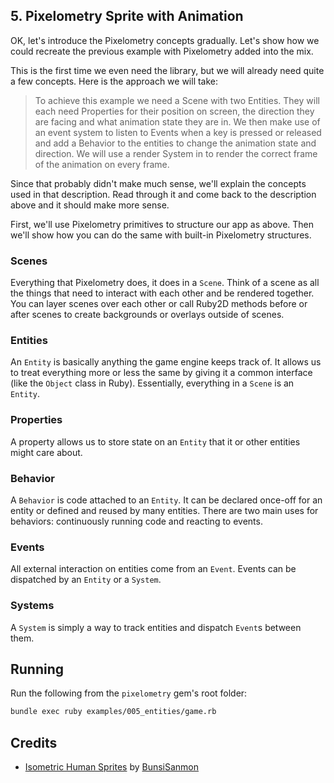 ## 5. Pixelometry Sprite with Animation

OK, let's introduce the Pixelometry concepts gradually. Let's show how we could
recreate the previous example with Pixelometry added into the mix.

This is the first time we even need the library, but we will already need quite
a few concepts. Here is the approach we will take:

> To achieve this example we need a Scene with two Entities. They will each
> need Properties for their position on screen, the direction they are facing
> and what animation state they are in. We then make use of an event system
> to listen to Events when a key is pressed or released and add a Behavior to
> the entities to change the animation state and direction. We will use a
> render System in to render the correct frame of the animation on every frame.

Since that probably didn't make much sense, we'll explain the concepts used in
that description. Read through it and come back to the description above and it
should make more sense.

First, we'll use Pixelometry primitives to structure our app as above. Then
we'll show how you can do the same with built-in Pixelometry structures.

### Scenes

Everything that Pixelometry does, it does in a `Scene`. Think of a scene as all
the things that need to interact with each other and be rendered together. You
can layer scenes over each other or call Ruby2D methods before or after scenes
to create backgrounds or overlays outside of scenes.

### Entities

An `Entity` is basically anything the game engine keeps track of. It allows us
to treat everything more or less the same by giving it a common interface
(like the `Object` class in Ruby). Essentially, everything in a `Scene` is an
`Entity`.

### Properties

A property allows us to store state on an `Entity` that it or other entities
might care about.

### Behavior

A `Behavior` is code attached to an `Entity`. It can be declared once-off for
an entity or defined and reused by many entities. There are two main uses for
behaviors: continuously running code and reacting to events.

### Events

All external interaction on entities come from an `Event`. Events can be
dispatched by an `Entity` or a `System`.

### Systems

A `System` is simply a way to track entities and dispatch `Event`s between
them.

## Running

Run the following from the `pixelometry` gem's root folder:

```sh
bundle exec ruby examples/005_entities/game.rb
```

## Credits

- [Isometric Human Sprites](https://bunsisanmon.itch.io/isometric-human-sprites) by [BunsiSanmon](https://bunsisanmon.itch.io/)
